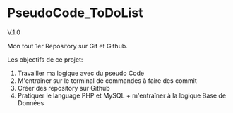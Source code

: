 # PseudoCode_ToDoList
V.1.0

Mon tout 1er Repository sur Git et Github. 

Les objectifs de ce projet: 

1. Travailler ma logique avec du pseudo Code
2. M'entrainer sur le terminal de commandes à faire des commit
3. Créer des repository sur Github
4. Pratiquer le language PHP et MySQL + m'entraîner à la logique Base de Données
